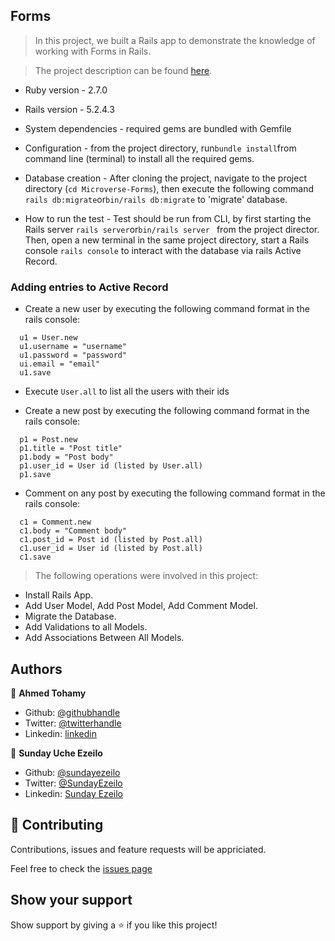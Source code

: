## Forms

> In this project, we built a Rails app to demonstrate the knowledge of working with Forms in Rails.

> The project description can be found [here](https://www.theodinproject.com/courses/ruby-on-rails/lessons/forms#introduction).


* Ruby version  - 2.7.0

* Rails version - 5.2.4.3

* System dependencies - required gems are bundled with Gemfile 

* Configuration - from the project directory, run``` bundle install ```from command line (terminal) to install all the required gems.

* Database creation - After cloning the project, navigate to the project directory (``` cd Microverse-Forms ```), then execute the following command ``` rails db:migrate ```or``` bin/rails db:migrate ``` to 'migrate' database.

* How to run the test - Test should be run from CLI, by first starting the Rails server ``` rails server ```or```bin/rails server ``` from the project director. Then, open a new terminal in the same project directory, start a Rails console ``` rails console ``` to interact with the database via rails Active Record.

### Adding entries to Active Record
* Create a new user by executing the following command format in the rails console:
```
  u1 = User.new
  u1.username = "username"
  u1.password = "password"
  ui.email = "email"
  u1.save
```

* Execute ``` User.all ``` to list all the users with their ids

* Create a new post by executing the following command format in the rails console:
```
  p1 = Post.new
  p1.title = "Post title"
  p1.body = "Post body"
  p1.user_id = User id (listed by User.all)
  p1.save
```

* Comment on any post by executing the following command format in the rails console:
```
  c1 = Comment.new
  c1.body = "Comment body"
  c1.post_id = Post id (listed by Post.all)
  c1.user_id = User id (listed by Post.all)
  c1.save
```

> The following operations were involved in this project:
* Install Rails App.
* Add User Model, Add Post Model, Add Comment Model.
* Migrate the Database.
* Add Validations to all Models.
* Add Associations Between All Models.


## Authors

👤 **Ahmed Tohamy**

- Github: [@githubhandle](https://github.com/AhmedTohamy01) 
- Twitter: [@twitterhandle](https://twitter.com/AhmedTohamy01) 
- Linkedin: [linkedin](https://www.linkedin.com/in/ATohamy) 

👤 **Sunday Uche Ezeilo**

- Github: [@sundayezeilo](https://github.com/ezeilo-su)
- Twitter: [@SundayEzeilo](https://twitter.com/SundayEzeilo)
- Linkedin: [Sunday Ezeilo](https://www.linkedin.com/in/sunday-ezeilo-a6a67664/)

## 🤝 Contributing

Contributions, issues and feature requests will be appriciated.

Feel free to check the [issues page](https://github.com/AhmedTohamy01/Micro-Reddit/issues)

## Show your support

Show support by giving a ⭐️ if you like this project!